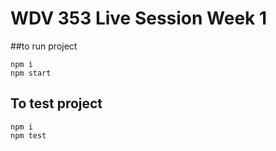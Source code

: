 # WDV 353 Live Session Week 1

##to run project

``` shell
npm i
npm start
```
## To test project

```shell
npm i
npm test
```